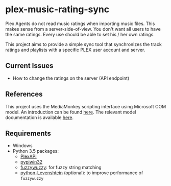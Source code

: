 # plex-music-rating-sync
Plex Agents do not read music ratings when importing music files.
This makes sense from a server-side-of-view.
You don't want all users to have the same ratings.
Every use should be able to set his / her own ratings.

This project aims to provide a simple sync tool that synchronizes the track ratings and playlists with a specific PLEX user account and server.

## Current Issues
* How to change the ratings on the server (API endpoint)

## References
This project uses the MediaMonkey scripting interface using Microsoft COM model.
An introduction can be found [here](http://www.mediamonkey.com/wiki/index.php/Introduction_to_scripting).
The relevant model documentation is available [here](http://www.mediamonkey.com/wiki/index.php/SDBApplication).

## Requirements
* Windows
* Python 3.5 packages:
    * [PlexAPI](https://pypi.org/project/PlexAPI/)
    * [pypiwin32](https://pypi.org/project/pypiwin32/)
    * [fuzzywuzzy](https://github.com/seatgeek/fuzzywuzzy): for fuzzy string matching
    * [python-Levenshtein](https://github.com/miohtama/python-Levenshtein) (optional): to improve performance of `fuzzywuzzy`
